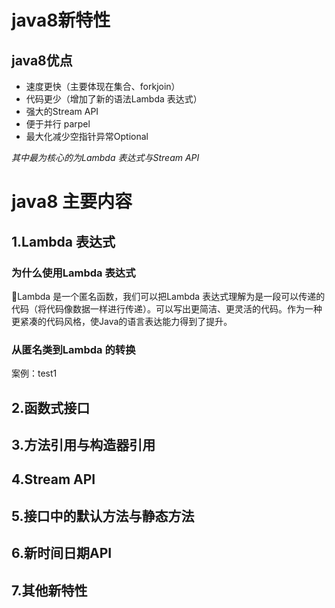 # java8新特性
## java8优点

- 速度更快（主要体现在集合、forkjoin）
- 代码更少（增加了新的语法Lambda 表达式）
- 强大的Stream API
- 便于并行 parpel
- 最大化减少空指针异常Optional

*其中最为核心的为Lambda 表达式与Stream API*

# java8 主要内容
## 1.Lambda 表达式

### 为什么使用Lambda 表达式

Lambda 是一个匿名函数，我们可以把Lambda 表达式理解为是一段可以传递的代码（将代码像数据一样进行传递）。可以写出更简洁、更灵活的代码。作为一种更紧凑的代码风格，使Java的语言表达能力得到了提升。

### 从匿名类到Lambda 的转换

 案例：test1

## 2.函数式接口

## 3.方法引用与构造器引用

## 4.Stream API

## 5.接口中的默认方法与静态方法

## 6.新时间日期API

## 7.其他新特性